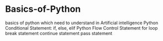 # Basics-of-Python
basics of python which need to understand in Artificial intelligence
Python Conditional Statement: if, else, elif
Python Flow Control Statement
for loop
break statement
continue statement
pass statement
